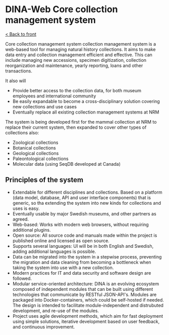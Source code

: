 # DINA-Web Core collection management system

[< Back to front](./)

Core collection management system collection management system is a web-based tool for managing natural history collections. It aims to make data entry and collection management efficient and effective. This can include managing new accessions, specimen digitization, collection reorganization and maintenance, yearly reporting, loans and other transactions.

It also will
- Provide better access to the collection data, for both museum employees and international community
- Be easily expandable to become a cross-disciplinary solution covering new collections and use cases
- Eventually replace all existing collection management systems at NRM

The system is being developed first for the mammal collection at NRM to replace their current system, then expanded to cover other types of collections also:

   - Zoological collections
   - Botanical collections
   - Geological collections
   - Paleontological collections
   - Molecular data (using SeqDB developed at Canada)


## Principles of the system

- Extendable for different disciplines and collections. Based on a platform (data model, database, API and user interface components) that is generic, so tha extending the system into new kinds for collections and uses is easy.
- Eventually usable by major Swedish museums, and other partners as agreed.
- Web-based: Works with modern web browsers, without requiring additional plugins.
- Open source: All source code and manuals made within the project is published online and licensed as open source.
- Supports several languages: UI will be in both English and Swedish, adding additional languages is possible.
- Data can be migrated into the system in a stepwise process, preventing the migration and data cleaning from becoming a bottleneck when taking the system into use with a new collection.
- Modern practices for IT and data security and software design are followed.
- Modular service-oriented architecture: DINA is an evolving ecosystem composed of independent modules that can be built using different technologies that communicate by RESTful JSON-API's. Modules are packaged into Docker-containers, which could be self-hosted if needed. The design is intended to facilitate module-independent and distrubuted development, and re-use of the modules.
- Project uses agile development methods, which aim for fast deployment using simple solutions, iterative development based on user feedback, and continuous improvement.




